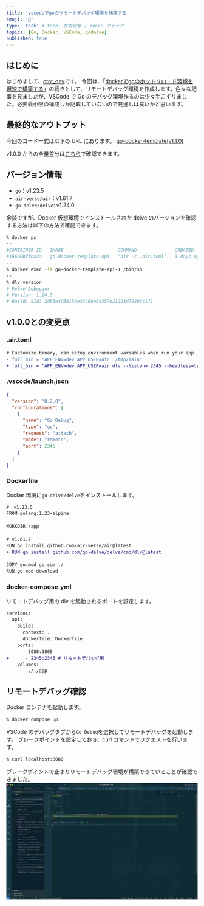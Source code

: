 ```yaml
---
title: 'vscodeでgoのリモートデバッグ環境を構築する'
emoji: '🐳'
type: 'tech' # tech: 技術記事 / idea: アイデア
topics: [Go, Docker, VSCode, godelve]
published: true
---
```


## はじめに

はじめまして、[otot_dev](https://zenn.dev/otot_dev)です。
今回は、「[dockerでgoのホットリロード環境を爆速で構築する](https://zenn.dev/otot_dev/articles/d2d7e854448e9a)」の続きとして、リモートデバッグ環境を作成します。色々な記事を見ましたが、VSCode で Go のデバッグ環境作るのは少々手こずりました。必要最小限の構成しか記載していないので見通しは良いかと思います。

## 最終的なアウトプット

今回のコード一式は以下の URL にあります。
[go-docker-template(v1.1.0)](https://github.com/otoshimtoshi/go-docker-template/tree/v1.1.0)

v1.0.0 からの全量差分は[こちら](https://github.com/otoshimtoshi/go-docker-template/compare/v1.0.0...v1.1.0)で確認できます。

## バージョン情報

- `go`：v1.23.5
- `air-verse/air`：v1.61.7
- `go-delve/delve`: v1.24.0

余談ですが、Docker 仮想環境でインストールされた delve のバージョンを確認する方法は以下の方法で確認できます。

```sh
% docker ps
--
#CONTAINER ID   IMAGE                    COMMAND              CREATED      STATUS         PORTS                                            NAMES
#166e0bffba3a   go-docker-template-api   "air -c .air.toml"   3 days ago   Up 4 minutes   0.0.0.0:2345->2345/tcp, 0.0.0.0:8080->3000/tcp   go-docker-template-api-1
--
% docker exec -it go-docker-template-api-1 /bin/sh
--
% dlv version
# Delve Debugger
# Version: 1.24.0
# Build: $Id: 2d55e4d30150e3fc68e64357e21293d7920fc1f1
```

## v1.0.0との変更点

### .air.toml

```diff toml
# Customize binary, can setup environment variables when run your app.
- full_bin = "APP_ENV=dev APP_USER=air ./tmp/main"
+ full_bin = "APP_ENV=dev APP_USER=air dlv --listen=:2345 --headless=true --api-version=2 --accept-multiclient exec --continue ./tmp/main"
```

### .vscode/launch.json

```json
{
  "version": "0.2.0",
  "configurations": [
    {
      "name": "Go Debug",
      "type": "go",
      "request": "attach",
      "mode": "remote",
      "port": 2345
    }
  ]
}
```

### Dockerfile

Docker 環境に`go-delve/delve`をインストールします。

```diff dockerfile
#　v1.23.5
FROM golang:1.23-alpine

WORKDIR /app

# v1.61.7
RUN go install github.com/air-verse/air@latest
+ RUN go install github.com/go-delve/delve/cmd/dlv@latest

COPY go.mod go.sum ./
RUN go mod download
```

### docker-compose.yml

リモートデバッグ用の dlv を起動されるポートを設定します。

```diff yml
services:
  api:
    build:
      context: .
      dockerfile: Dockerfile
    ports:
      - 8080:3000
+      - 2345:2345 # リモートデバッグ用
    volumes:
      - ./:/app
```

## リモートデバッグ確認

Docker コンテナを起動します。

```sh
% docker compose up
```

VSCode のデバッグタブから`Go Debug`を選択してリモートデバッグを起動します。
ブレークポイントを設定しておき、curl コマンドでリクエストを行います。

```sh
% curl localhost:8080
```

ブレークポイントで止まりリモートデバッグ環境が構築できていることが確認できました。
![](/images/f5492f30f323f5/image1.jpg)
